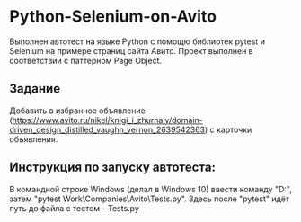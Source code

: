 # Python-Selenium-on-Avito

Выполнен автотест на языке Python с помощю библиотек pytest и Selenium на примере страниц сайта Авито. Проект выполнен в соответствии с паттерном Page Object.
## Задание
Добавить в избранное объявление (https://www.avito.ru/nikel/knigi_i_zhurnaly/domain-driven_design_distilled_vaughn_vernon_2639542363) с карточки объявления.
## Инструкция по запуску автотеста:
В командной строке Windows (делал в Windows 10) ввести команду "D:", затем "pytest Work\Companies\Avito\Tests.py". Здесь после "pytest" идёт путь до файла с тестом - Tests.py
